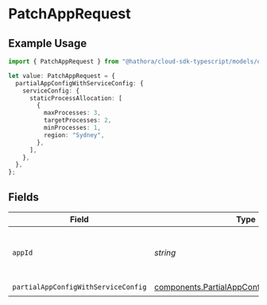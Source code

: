 # PatchAppRequest

## Example Usage

```typescript
import { PatchAppRequest } from "@hathora/cloud-sdk-typescript/models/operations";

let value: PatchAppRequest = {
  partialAppConfigWithServiceConfig: {
    serviceConfig: {
      staticProcessAllocation: [
        {
          maxProcesses: 3,
          targetProcesses: 2,
          minProcesses: 1,
          region: "Sydney",
        },
      ],
    },
  },
};
```

## Fields

| Field                                                                                                        | Type                                                                                                         | Required                                                                                                     | Description                                                                                                  | Example                                                                                                      |
| ------------------------------------------------------------------------------------------------------------ | ------------------------------------------------------------------------------------------------------------ | ------------------------------------------------------------------------------------------------------------ | ------------------------------------------------------------------------------------------------------------ | ------------------------------------------------------------------------------------------------------------ |
| `appId`                                                                                                      | *string*                                                                                                     | :heavy_minus_sign:                                                                                           | N/A                                                                                                          | app-af469a92-5b45-4565-b3c4-b79878de67d2                                                                     |
| `partialAppConfigWithServiceConfig`                                                                          | [components.PartialAppConfigWithServiceConfig](../../models/components/partialappconfigwithserviceconfig.md) | :heavy_check_mark:                                                                                           | N/A                                                                                                          |                                                                                                              |